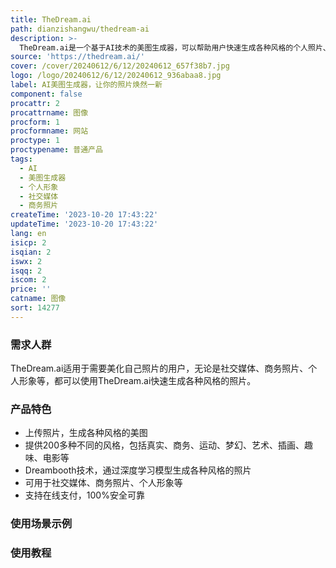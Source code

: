 ```yaml
---
title: TheDream.ai
path: dianzishangwu/thedream-ai
description: >-
  TheDream.ai是一个基于AI技术的美图生成器，可以帮助用户快速生成各种风格的个人照片、社交媒体图片、商务照片等。用户只需上传自己的照片，即可使用Dreambooth技术，通过深度学习模型生成各种风格的照片。TheDream.ai提供了200多种不同的风格，包括真实、商务、运动、梦幻、艺术、插画、趣味、电影等。用户可以在这里创建最完美的个人形象，享受AI技术带来的美好体验。
source: 'https://thedream.ai/'
cover: /cover/20240612/6/12/20240612_657f38b7.jpg
logo: /logo/20240612/6/12/20240612_936abaa8.jpg
label: AI美图生成器，让你的照片焕然一新
component: false
procattr: 2
procattrname: 图像
procform: 1
procformname: 网站
proctype: 1
proctypename: 普通产品
tags:
  - AI
  - 美图生成器
  - 个人形象
  - 社交媒体
  - 商务照片
createTime: '2023-10-20 17:43:22'
updateTime: '2023-10-20 17:43:22'
lang: en
isicp: 2
isqian: 2
iswx: 2
isqq: 2
iscom: 2
price: ''
catname: 图像
sort: 14277
---
```




### 需求人群
TheDream.ai适用于需要美化自己照片的用户，无论是社交媒体、商务照片、个人形象等，都可以使用TheDream.ai快速生成各种风格的照片。

### 产品特色
- 上传照片，生成各种风格的美图
- 提供200多种不同的风格，包括真实、商务、运动、梦幻、艺术、插画、趣味、电影等
- Dreambooth技术，通过深度学习模型生成各种风格的照片
- 可用于社交媒体、商务照片、个人形象等
- 支持在线支付，100%安全可靠

### 使用场景示例


### 使用教程


  
